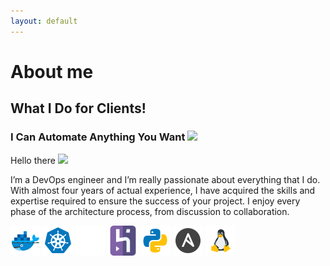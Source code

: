 ```yaml
---
layout: default
---
```


# About me
## What I Do for Clients!
### I Can Automate Anything You Want <img src="https://media.giphy.com/media/WUlplcMpOCEmTGBtBW/giphy.gif" width="30">

<p>Hello there <img src="https://media.giphy.com/media/hvRJCLFzcasrR4ia7z/giphy.gif" width="25px"></p>

I’m a DevOps engineer and I’m really passionate about everything that I do. With almost four years of actual experience, I have acquired the skills and expertise required to ensure the success of your project. I enjoy every phase of the architecture process, from discussion to collaboration.

<div class=skills>
    <img src="/assets/images/docker.svg" alt="Docker" width="48" height="48"/> 
    <img src="/assets/images/kubernetes.svg" alt="Kubernetes" width="48" height="48"/>
    <img src="/assets/images/github.png" alt="GitHub Actions" width="48" height="48"/>
    <img src="/assets/images/heroku.png" alt="Heroku" width="48" height="48"/>
    <img src="/assets/images/python.svg" alt="Python" width="48" height="48"/> 
    <img src="/assets/images/ansible.svg" alt="Ansible" width="48" height="48"/> 
    <img src="/assets/images/linux.png" alt="Linux" width="48" height="48"/> 
</div>
